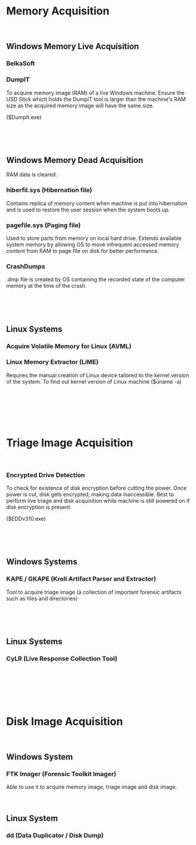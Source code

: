 # Memory Acquisition

<br>

## Windows Memory Live Acquisition

### BelkaSoft

### DumpIT
To acquire memory image (RAM) of a live Windows machine.
Ensure the USD Stick which holds the DumpIT tool is larger than the machine's RAM size as the acquired memory image will have the same size.

($DumpIt.exe)

<br>
<br>
<br>

## Windows Memory Dead Acquisition
RAM data is cleared.

### hiberfil.sys (Hibernation file)
Contains replica of memory content when machine is put into hibernation and is used to restore the user session when the system boots up.

### pagefile.sys (Paging file)
Used to store parts from memory on local hard drive.
Extends available system memory by allowing OS to move infrequent accessed memory content from RAM to page file on disk for better performance.

### CrashDumps
.dmp file is created by OS containing the recorded state of the computer memory at the time of the crash.

<br>
<br>
<br>

## Linux Systems 

### Acquire Volatile Memory for Linux (AVML)

### Linux Memory Extractor (LiME)
Requires the manual creation of Linux device tailored to the kernel version of the system.
To find out kernel version of Linux machine ($uname -a)

<br>
<br>
<br>
<br>
<br>

# Triage Image Acquisition

<br>

### Encrypted Drive Detection
To check for existence of disk encryption before cutting the power. Once power is cut, disk gets encrypted, making data inaccessible.
Best to perform live triage and disk acquisition while machine is still powered on if disk encryption is present.

($EDDv310.exe)

<br>
<br>
<br>

## Windows Systems 

### KAPE / GKAPE (Kroll Artifact Parser and Extractor)
Tool to acquire triage image (a collection of important forensic artifacts such as files and directories)

<br>
<br>
<br>

## Linux Systems 

### CyLR (Live Response Collection Tool)

<br>
<br>
<br>
<br>
<br>

# Disk Image Acquisition

<br>

## Windows System 

### FTK Imager (Forensic Toolkit Imager)
Able to use it to acquire memory image, triage image and disk image.
<br>
<br>
<br>

## Linux System 

### dd (Data Duplicator / Disk Dump)
